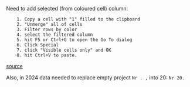 Need to add selected (from coloured cell) column:
```
    1. Copy a cell with "1" filled to the clipboard
    2. "Unmerge" all of cells
    3. Filter rows by color
    4. select the filtered column
    5. hit F5 or Ctrl+G to open the Go To dialog
    6. Click Special
    7. click "Visible cells only" and OK
    8. hit Ctrl+V to paste.
```

[source](https://techcommunity.microsoft.com/t5/excel/paste-to-visible-cells-only-in-a-filtered-cells-only/m-p/1013991)

Also, in 2024 data needed to replace empty project `Nr . ,` into 20: `Nr 20.`
    